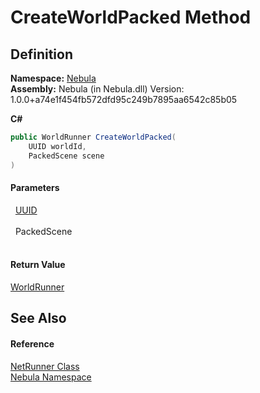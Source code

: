 # CreateWorldPacked Method




## Definition
**Namespace:** <a href="N_Nebula">Nebula</a>  
**Assembly:** Nebula (in Nebula.dll) Version: 1.0.0+a74e1f454fb572dfd95c249b7895aa6542c85b05

**C#**
``` C#
public WorldRunner CreateWorldPacked(
	UUID worldId,
	PackedScene scene
)
```



#### Parameters
<dl><dt>  <a href="T_Nebula_UUID">UUID</a></dt><dd> </dd><dt>  PackedScene</dt><dd> </dd></dl>

#### Return Value
<a href="T_Nebula_WorldRunner">WorldRunner</a>

## See Also


#### Reference
<a href="T_Nebula_NetRunner">NetRunner Class</a>  
<a href="N_Nebula">Nebula Namespace</a>  
